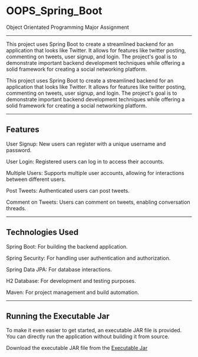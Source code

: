 # OOPS_Spring_Boot
Object Orientated Programming Major Assignment 

***
This project uses Spring Boot to create a streamlined backend for an application that looks like Twitter. It allows for features like twitter posting, commenting on tweets, user signup, and login. The project's goal is to demonstrate important backend development techniques while offering a solid framework for creating a social networking platform.

This project uses Spring Boot to create a streamlined backend for an application that looks like Twitter. It allows for features like twitter posting, commenting on tweets, user signup, and login. The project's goal is to demonstrate important backend development techniques while offering a solid framework for creating a social networking platform.
***

## Features

User Signup: New users can register with a unique username and password.

User Login: Registered users can log in to access their accounts.

Multiple Users: Supports multiple user accounts, allowing for interactions between different users.

Post Tweets: Authenticated users can post tweets.

Comment on Tweets: Users can comment on tweets, enabling conversation threads.

***
## Technologies Used

Spring Boot: For building the backend application.

Spring Security: For handling user authentication and authorization.

Spring Data JPA: For database interactions.

H2 Database: For development and testing purposes.

Maven: For project management and build automation.
***

## Running the Executable Jar

To make it even easier to get started, an executable JAR file is provided. You can directly run the application without building it from source.

Download the executable JAR file from the [Executable Jar](https://drive.google.com/file/d/1vS6t1BLLcanMf2iwQqBwp_bCB-HasxH0/view?usp=sharing)
    
